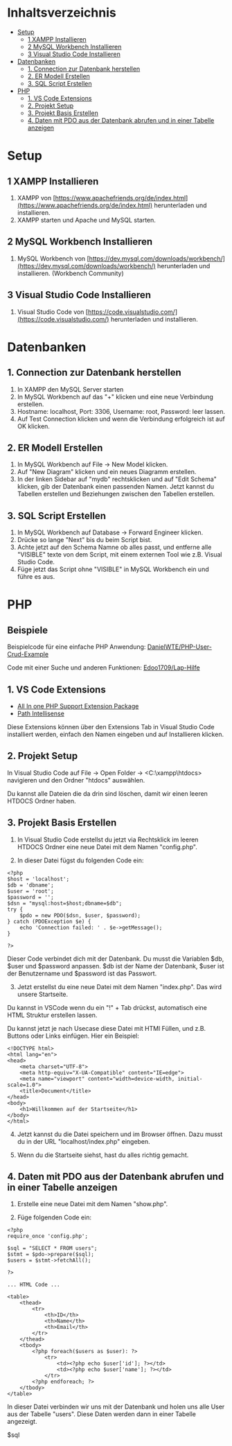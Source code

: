 # Inhaltsverzeichnis
- [Setup](#setup)
    - [1 XAMPP Installieren](#1-xampp-installieren)
    - [2 MySQL Workbench Installieren](#2-mysql-workbench-installieren)
    - [3 Visual Studio Code Installieren](#3-visual-studio-code-installieren)
- [Datenbanken](#datenbanken)
    - [1. Connection zur Datenbank herstellen](#1-connection-zur-datenbank-herstellen)
    - [2. ER Modell Erstellen](#2-er-modell-erstellen)
    - [3. SQL Script Erstellen](#3-sql-script-erstellen)
- [PHP](#php)
    - [1. VS Code Extensions](#1-vs-code-extensions)
    - [2. Projekt Setup](#2-projekt-setup)
    - [3. Projekt Basis Erstellen](#3-projekt-basis-erstellen)
    - [4. Daten mit PDO aus der Datenbank abrufen und in einer Tabelle anzeigen](#4-daten-mit-pdo-aus-der-datenbank-abrufen-und-in-einer-tabelle-anzeigen)

# Setup
## 1 XAMPP Installieren
1. XAMPP von [https://www.apachefriends.org/de/index.html](https://www.apachefriends.org/de/index.html) herunterladen und installieren.
2. XAMPP starten und Apache und MySQL starten.

## 2 MySQL Workbench Installieren
1. MySQL Workbench von [https://dev.mysql.com/downloads/workbench/](https://dev.mysql.com/downloads/workbench/) herunterladen und installieren. (Workbench Community)

## 3 Visual Studio Code Installieren
1. Visual Studio Code von [https://code.visualstudio.com/](https://code.visualstudio.com/) herunterladen und installieren.

# Datenbanken

## 1. Connection zur Datenbank herstellen
1. In XAMPP den MySQL Server starten
2. In MySQL Workbench auf das "+" klicken und eine neue Verbindung erstellen.
3. Hostname: localhost, Port: 3306, Username: root, Password: leer lassen.
4. Auf Test Connection klicken und wenn die Verbindung erfolgreich ist auf OK klicken.

## 2. ER Modell Erstellen
1. In MySQL Workbench auf File -> New Model klicken.
2. Auf "New Diagram" klicken und ein neues Diagramm erstellen.
3. In der linken Sidebar auf "mydb" rechtsklicken und auf "Edit Schema" klicken, gib der Datenbank einen passenden Namen.
Jetzt kannst du Tabellen erstellen und Beziehungen zwischen den Tabellen erstellen.

## 3. SQL Script Erstellen
1. In MySQL Workbench auf Database -> Forward Engineer klicken.
2. Drücke so lange "Next" bis du beim Script bist.
3. Achte jetzt auf den Schema Namne ob alles passt, und entferne alle "VISIBLE" texte von dem Script, mit einem externen Tool wie z.B. Visual Studio Code.
4. Füge jetzt das Script ohne "VISIBLE" in MySQL Workbench ein und führe es aus.

# PHP

## Beispiele
Beispielcode für eine einfache PHP Anwendung:
[DanielWTE/PHP-User-Crud-Example](https://github.com/DanielWTE/php-user-crud-example)

Code mit einer Suche und anderen Funktionen:
[Edoo1709/Lap-Hilfe](https://github.com/Edoo1709/lap-hilfe)

## 1. VS Code Extensions
- [All In one PHP Support Extension Package](https://marketplace.visualstudio.com/items?itemName=DEVSENSE.phptools-vscode)
- [Path Intellisense](https://marketplace.visualstudio.com/items?itemName=christian-kohler.path-intellisense)

Diese Extensions können über den Extensions Tab in Visual Studio Code installiert werden, einfach den Namen eingeben und auf Installieren klicken.

## 2. Projekt Setup
In Visual Studio Code auf File -> Open Folder -> <C:\xampp\htdocs> navigieren und den Ordner "htdocs" auswählen.

Du kannst alle Dateien die da drin sind löschen, damit wir einen leeren HTDOCS Ordner haben.

## 3. Projekt Basis Erstellen
1. In Visual Studio Code erstellst du jetzt via Rechtsklick im leeren HTDOCS Ordner eine neue Datei mit dem Namen "config.php".

2. In dieser Datei fügst du folgenden Code ein:
```
<?php
$host = 'localhost';
$db = 'dbname';
$user = 'root';
$password = '';
$dsn = "mysql:host=$host;dbname=$db";
try {
    $pdo = new PDO($dsn, $user, $password);
} catch (PDOException $e) {
    echo 'Connection failed: ' . $e->getMessage();
}

?>
```

Dieser Code verbindet dich mit der Datenbank. Du musst die Variablen $db, $user und $password anpassen. $db ist der Name der Datenbank, $user ist der Benutzername und $password ist das Passwort.

3. Jetzt erstellst du eine neue Datei mit dem Namen "index.php". Das wird unsere Startseite.

Du kannst in VSCode wenn du ein "!" + Tab drückst, automatisch eine HTML Struktur erstellen lassen.

Du kannst jetzt je nach Usecase diese Datei mit HTMl Füllen, und z.B. Buttons oder Links einfügen. Hier ein Beispiel:
```
<!DOCTYPE html>
<html lang="en">
<head>
    <meta charset="UTF-8">
    <meta http-equiv="X-UA-Compatible" content="IE=edge">
    <meta name="viewport" content="width=device-width, initial-scale=1.0">
    <title>Document</title>
</head>
<body>
    <h1>Willkommen auf der Startseite</h1>
</body>
</html>
```

4. Jetzt kannst du die Datei speichern und im Browser öffnen. Dazu musst du in der URL "localhost/index.php" eingeben.

5. Wenn du die Startseite siehst, hast du alles richtig gemacht.

## 4. Daten mit PDO aus der Datenbank abrufen und in einer Tabelle anzeigen
1. Erstelle eine neue Datei mit dem Namen "show.php".

2. Füge folgenden Code ein:
```
<?php
require_once 'config.php';

$sql = "SELECT * FROM users";
$stmt = $pdo->prepare($sql);
$users = $stmt->fetchAll();

?>

... HTML Code ...

<table>
    <thead>
        <tr>
            <th>ID</th>
            <th>Name</th>
            <th>Email</th>
        </tr>
    </thead>
    <tbody>
        <?php foreach($users as $user): ?>
            <tr>
                <td><?php echo $user['id']; ?></td>
                <td><?php echo $user['name']; ?></td>
            </tr>
        <?php endforeach; ?>
    </tbody>
</table>
```

In dieser Datei verbinden wir uns mit der Datenbank und holen uns alle User aus der Tabelle "users". Diese Daten werden dann in einer Tabelle angezeigt.

$sql
